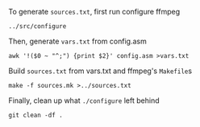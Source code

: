 To generate `sources.txt`, first run configure ffmpeg

	../src/configure

Then, generate `vars.txt` from config.asm

	awk '!($0 ~ "^;") {print $2}' config.asm >vars.txt

Build `sources.txt` from vars.txt and ffmpeg's `Makefile`s

	make -f sources.mk >../sources.txt

Finally, clean up what `./configure` left behind

	git clean -df .
